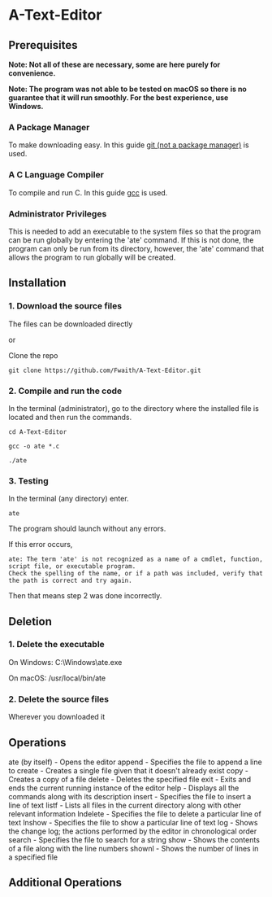 # A-Text-Editor

## Prerequisites
**Note: Not all of these are necessary, some are here purely for convenience.**

**Note: The program was not able to be tested on macOS so there is no guarantee that it will run smoothly. For the best experience, use Windows.**
### A Package Manager
To make downloading easy. In this guide [git (not a package manager)](https://github.com/git-guides/install-git) is used.
### A C Language Compiler
To compile and run C. In this guide [gcc](https://gcc.gnu.org/install/) is used.
### Administrator Privileges
This is needed to add an executable to the system files so that the program can be run globally by entering the 'ate' command. If this is not done, the program can only be run from its directory, however, the 'ate' command that allows the program to run globally will be created.

## Installation
### 1. Download the source files
The files can be downloaded directly

or

Clone the repo
```
git clone https://github.com/Fwaith/A-Text-Editor.git
```
### 2. Compile and run the code
In the terminal (administrator), go to the directory where the installed file is located and then run the commands.
```
cd A-Text-Editor
```
```
gcc -o ate *.c
```
```
./ate
```
### 3. Testing
In the terminal (any directory) enter.
```
ate
```
The program should launch without any errors.

If this error occurs,

```
ate: The term 'ate' is not recognized as a name of a cmdlet, function, script file, or executable program.
Check the spelling of the name, or if a path was included, verify that the path is correct and try again.
```

Then that means step 2 was done incorrectly.

## Deletion

### 1. Delete the executable
On Windows: C:\\Windows\\ate.exe

On macOS: /usr/local/bin/ate
### 2. Delete the source files
Wherever you downloaded it

## Operations

ate (by itself) - Opens the editor
append <file name> - Specifies the file to append a line to
create <file name> - Creates a single file given that it doesn't already exist
copy <file name> - Creates a copy of a file
delete <file name> - Deletes the specified file
exit - Exits and ends the current running instance of the editor
help - Displays all the commands along with its description
insert <file name> - Specifies the file to insert a line of text
listf - Lists all files in the current directory along with other relevant information
lndelete <file name> - Specifies the file to delete a particular line of text
lnshow <file name> - Specifies the file to show a particular line of text
log - Shows the change log; the actions performed by the editor in chronological order
search <file name> - Specifies the file to search for a string
show - Shows the contents of a file along with the line numbers
shownl - Shows the number of lines in a specified file

## Additional Operations
